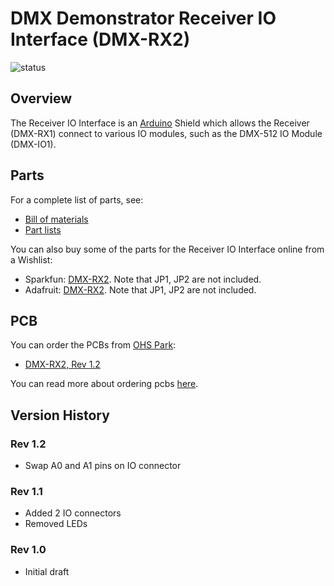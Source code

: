 # DMX Demonstrator Receiver IO Interface (DMX-RX2)

![status](https://img.shields.io/badge/status-verified-brightgreen)

## Overview

The Receiver IO Interface is an [Arduino](https://www.arduino.cc/) Shield which allows the Receiver (DMX-RX1) connect to various IO modules, such as the DMX-512 IO Module (DMX-IO1).

## Parts

For a complete list of parts, see:

- [Bill of materials](receiver-io.bom.md)
- [Part lists](receiver-io.parts.md)

You can also buy some of the parts for the Receiver IO Interface online from a Wishlist:

- Sparkfun: [DMX-RX2](https://www.sparkfun.com/wish_lists/175216). Note that JP1, JP2 are not included.
- Adafruit: [DMX-RX2](http://www.adafruit.com/wishlists/590132). Note that JP1, JP2 are not included.

## PCB

You can order the PCBs from [OHS Park](https://oshpark.com/):

- [DMX-RX2, Rev 1.2](https://oshpark.com/shared_projects/PPpqqPVH)

You can read more about ordering pcbs [here](../pcb.md).

## Version History

### Rev 1.2

- Swap A0 and A1 pins on IO connector

### Rev 1.1

- Added 2 IO connectors
- Removed LEDs

### Rev 1.0

- Initial draft
